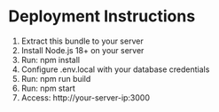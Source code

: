 # Deployment Instructions 
1. Extract this bundle to your server 
2. Install Node.js 18+ on your server 
3. Run: npm install 
4. Configure .env.local with your database credentials 
5. Run: npm run build 
6. Run: npm start 
7. Access: http://your-server-ip:3000 

